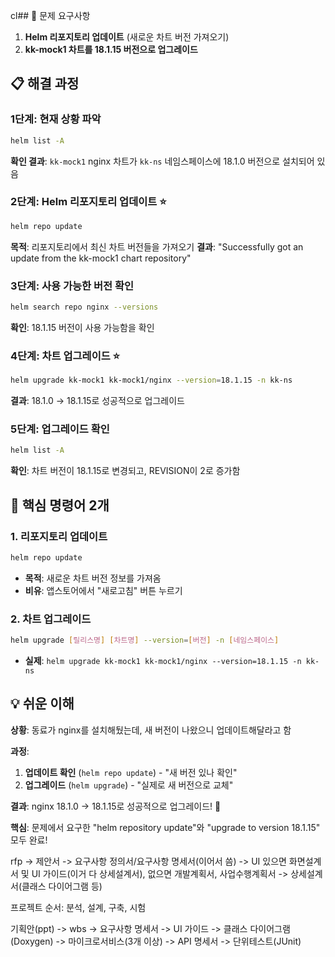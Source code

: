 cl## 🎯 문제 요구사항

1. **Helm 리포지토리 업데이트** (새로운 차트 버전 가져오기)
2. **kk-mock1 차트를 18.1.15 버전으로 업그레이드**

## 📋 해결 과정

### 1단계: 현재 상황 파악

```bash
helm list -A
```

**확인 결과**: `kk-mock1` nginx 차트가 `kk-ns` 네임스페이스에 18.1.0 버전으로 설치되어 있음

### 2단계: Helm 리포지토리 업데이트 ⭐

```bash
helm repo update
```

**목적**: 리포지토리에서 최신 차트 버전들을 가져오기
**결과**: "Successfully got an update from the kk-mock1 chart repository"

### 3단계: 사용 가능한 버전 확인

```bash
helm search repo nginx --versions
```

**확인**: 18.1.15 버전이 사용 가능함을 확인

### 4단계: 차트 업그레이드 ⭐

```bash
helm upgrade kk-mock1 kk-mock1/nginx --version=18.1.15 -n kk-ns
```

**결과**: 18.1.0 → 18.1.15로 성공적으로 업그레이드

### 5단계: 업그레이드 확인

```bash
helm list -A
```

**확인**: 차트 버전이 18.1.15로 변경되고, REVISION이 2로 증가함

## 🔑 핵심 명령어 2개

### 1. 리포지토리 업데이트

```bash
helm repo update
```

- **목적**: 새로운 차트 버전 정보를 가져옴
- **비유**: 앱스토어에서 "새로고침" 버튼 누르기

### 2. 차트 업그레이드

```bash
helm upgrade [릴리스명] [차트명] --version=[버전] -n [네임스페이스]
```

- **실제**: `helm upgrade kk-mock1 kk-mock1/nginx --version=18.1.15 -n kk-ns`

## 💡 쉬운 이해

**상황**: 동료가 nginx를 설치해뒀는데, 새 버전이 나왔으니 업데이트해달라고 함

**과정**:

1. **업데이트 확인** (`helm repo update`) - "새 버전 있나 확인"
2. **업그레이드** (`helm upgrade`) - "실제로 새 버전으로 교체"

**결과**: nginx 18.1.0 → 18.1.15로 성공적으로 업그레이드! 🎉

**핵심**: 문제에서 요구한 "helm repository update"와 "upgrade to version 18.1.15" 모두 완료!


rfp -> 제안서 -> 요구사항 정의서/요구사항 명세서(이어서 씀) -> UI 있으면 화면설계서 및 UI 가이드(이거 다 상세설계서), 없으면 개발계획서, 사업수행계획서 -> 상세설계서(클래스 다이어그램 등)

프로젝트 순서: 분석, 설계, 구축, 시험

기획안(ppt) -> wbs -> 요구사항 명세서 -> UI 가이드 -> 클래스 다이어그램(Doxygen) -> 마이크로서비스(3개 이상) -> API 명세서 -> 단위테스트(JUnit)


